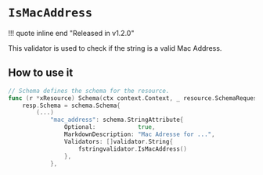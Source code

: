 # `IsMacAddress`

!!! quote inline end "Released in v1.2.0"

This validator is used to check if the string is a valid Mac Address.

## How to use it

```go
// Schema defines the schema for the resource.
func (r *xResource) Schema(ctx context.Context, _ resource.SchemaRequest, resp *resource.SchemaResponse) {
    resp.Schema = schema.Schema{
        (...)
            "mac_address": schema.StringAttribute{
                Optional:            true,
                MarkdownDescription: "Mac Adresse for ...",
                Validators: []validator.String{
                    fstringvalidator.IsMacAddress()
                },
            },
```
